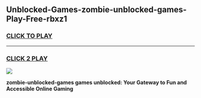 
## Unblocked-Games-zombie-unblocked-games-Play-Free-rbxz1
<h3>
<a href="https://premium76.site?title=zombie-unblocked-games&ref=10A">CLICK TO PLAY</a></h3>
<hr>

<h3>
<a href="https://premium76.site?title=zombie-unblocked-games&ref=10A">CLICK 2 PLAY</a>
  
</h3>

<a href="https://premium76.site?title=zombie-unblocked-games&ref=10A"><img src="https://clearcache.store/games.png"></a>


**zombie-unblocked-games games unblocked: Your Gateway to Fun and Accessible Online Gaming**

